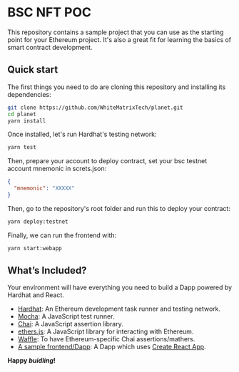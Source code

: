 # BSC NFT POC

This repository contains a sample project that you can use as the starting point
for your Ethereum project. It's also a great fit for learning the basics of
smart contract development.


## Quick start

The first things you need to do are cloning this repository and installing its
dependencies:

```sh
git clone https://github.com/WhiteMatrixTech/planet.git
cd planet
yarn install
```

Once installed, let's run Hardhat's testing network:

```sh
yarn test
```


Then, prepare your account to deploy contract, set your bsc testnet account mnemonic in screts.json:

```json
{
  "mnemonic": "XXXXX"
}
```


Then, go to the repository's root folder and run this to deploy your contract:

```sh
yarn deploy:testnet
```

Finally, we can run the frontend with:

```sh
yarn start:webapp
```

## What’s Included?

Your environment will have everything you need to build a Dapp powered by Hardhat and React.

- [Hardhat](https://hardhat.org/): An Ethereum development task runner and testing network.
- [Mocha](https://mochajs.org/): A JavaScript test runner.
- [Chai](https://www.chaijs.com/): A JavaScript assertion library.
- [ethers.js](https://docs.ethers.io/v5/): A JavaScript library for interacting with Ethereum.
- [Waffle](https://github.com/EthWorks/Waffle/): To have Ethereum-specific Chai assertions/mathers.
- [A sample frontend/Dapp](./frontend): A Dapp which uses [Create React App](https://github.com/facebook/create-react-app).


**Happy _buidling_!**
